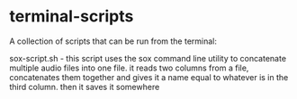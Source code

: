 # terminal-scripts
A collection of scripts that can be run from the terminal:

sox-script.sh - 
  this script uses the sox command line utility to concatenate multiple audio files into one file. it reads two columns from a file,         concatenates them together and gives it a name equal to whatever is in the third column. then it saves it somewhere
